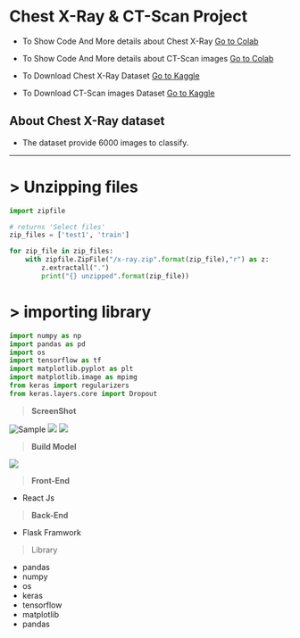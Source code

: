 # Chest X-Ray & CT-Scan Project

* To Show Code And More details about Chest X-Ray  <a href='https://colab.research.google.com/drive/1eYQQsR0HMrLFk15JR8Z1cDuRuagxb8XA?usp=sharing'>Go to Colab</a>
* To Show Code And More details about CT-Scan images  <a href='https://colab.research.google.com/drive/1f3YYVBiSMF40Ddm0sMo2Na2HqFLA5r2x?usp=sharing'>Go to Colab</a>

* To Download Chest X-Ray Dataset <a href='https://www.kaggle.com/datasets/paultimothymooney/chest-xray-pneumonia'>Go to Kaggle</a>
* To Download CT-Scan images Dataset <a href='https://www.kaggle.com/datasets/mohamedhanyyy/chest-ctscan-images'>Go to Kaggle</a>

 **About Chest X-Ray  dataset**
---


*   The dataset provide 6000 images to classify.

---



# > **Unzipping files**
```python
import zipfile

# returns 'Select files'
zip_files = ['test1', 'train']

for zip_file in zip_files:
    with zipfile.ZipFile("/x-ray.zip".format(zip_file),"r") as z:
        z.extractall(".")
        print("{} unzipped".format(zip_file))

```

# > **importing library**
```python
import numpy as np
import pandas as pd
import os
import tensorflow as tf
import matplotlib.pyplot as plt
import matplotlib.image as mpimg
from keras import regularizers
from keras.layers.core import Dropout

```

 > **ScreenShot**
> 
 <img src='/chrome-capture-2022-11-25.gif' alt="Sample"   />
 <img src='https://www.mdpi.com/diagnostics/diagnostics-10-00417/article_deploy/html/images/diagnostics-10-00417-g001.png'   />
 <img src='https://www.mdpi.com/diagnostics/diagnostics-10-00417/article_deploy/html/images/diagnostics-10-00417-g001.png'   />



 > **Build Model**

 <img src='https://www.mdpi.com/diagnostics/diagnostics-10-00417/article_deploy/html/images/diagnostics-10-00417-g001.png'   />
 
> **Front-End**
* React Js
> **Back-End**
* Flask Framwork

>Library
* pandas
* numpy
* os
* keras
* tensorflow
* matplotlib
* pandas